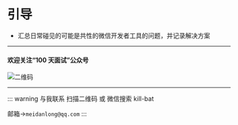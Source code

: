 # 引导

- 汇总日常碰见的可能是共性的微信开发者工具的问题，并记录解决方案

---

#### 欢迎关注“100 天面试”公众号

![二维码](https://s2.ax1x.com/2020/01/07/l6B02T.jpg)

---

::: warning 与我联系
扫描二维码 或 微信搜索 kill-bat

邮箱->`meidanlong@qq.com`
:::
